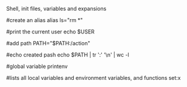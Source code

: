 Shell, init files, variables and expansions

#create an alias
alias ls="rm *"

#print the current user
echo $USER

#add path
PATH="$PATH:/action"

#echo created pash
echo $PATH | tr ':' '\n' | wc -l

#global variable
printenv

#lists all local variables and environment variables, and functions
set:x

